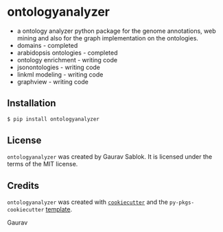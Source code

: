 # ontologyanalyzer

- a ontology analyzer python package for the genome annotations, web mining and also for the graph implementation on the ontologies.
- domains - completed 
- arabidopsis ontologies - completed
- ontology enrichment - writing code 
- jsonontologies - writing code
- linkml modeling - writing code
- graphview - writing code

## Installation

```bash
$ pip install ontologyanalyzer
```
## License
`ontologyanalyzer` was created by Gaurav Sablok. It is licensed under the terms of the MIT license.

## Credits
`ontologyanalyzer` was created with [`cookiecutter`](https://cookiecutter.readthedocs.io/en/latest/) and the `py-pkgs-cookiecutter` [template](https://github.com/py-pkgs/py-pkgs-cookiecutter).

Gaurav 
